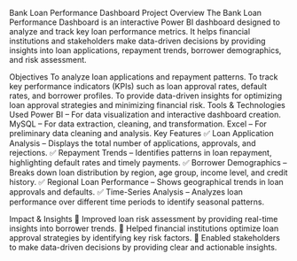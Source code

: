 Bank Loan Performance Dashboard
Project Overview
The Bank Loan Performance Dashboard is an interactive Power BI dashboard designed to analyze and track key loan performance metrics. It helps financial institutions and stakeholders make data-driven decisions by providing insights into loan applications, repayment trends, borrower demographics, and risk assessment.

Objectives
To analyze loan applications and repayment patterns.
To track key performance indicators (KPIs) such as loan approval rates, default rates, and borrower profiles.
To provide data-driven insights for optimizing loan approval strategies and minimizing financial risk.
Tools & Technologies Used
Power BI – For data visualization and interactive dashboard creation.
MySQL – For data extraction, cleaning, and transformation.
Excel – For preliminary data cleaning and analysis.
Key Features
✅ Loan Application Analysis – Displays the total number of applications, approvals, and rejections.
✅ Repayment Trends – Identifies patterns in loan repayment, highlighting default rates and timely payments.
✅ Borrower Demographics – Breaks down loan distribution by region, age group, income level, and credit history.
✅ Regional Loan Performance – Shows geographical trends in loan approvals and defaults.
✅ Time-Series Analysis – Analyzes loan performance over different time periods to identify seasonal patterns.

Impact & Insights
🔹 Improved loan risk assessment by providing real-time insights into borrower trends.
🔹 Helped financial institutions optimize loan approval strategies by identifying key risk factors.
🔹 Enabled stakeholders to make data-driven decisions by providing clear and actionable insights.
